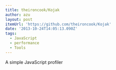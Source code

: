 ```yaml
---
title: theironcook/Kojak
author: azu
layout: post
itemUrl: 'https://github.com/theironcook/Kojak'
date: '2013-10-24T14:05:13.090Z'
tags:
  - JavaScript
  - performance
  - Tools
---
```

A simple JavaScript profiler
